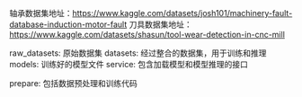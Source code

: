 轴承数据集地址：https://www.kaggle.com/datasets/josh101/machinery-fault-database-induction-motor-fault
刀具数据集地址：https://www.kaggle.com/datasets/shasun/tool-wear-detection-in-cnc-mill

raw_datasets: 原始数据集
datasets: 经过整合的数据集，用于训练和推理
models: 训练好的模型文件
service: 包含加载模型和模型推理的接口

prepare: 包括数据预处理和训练代码
